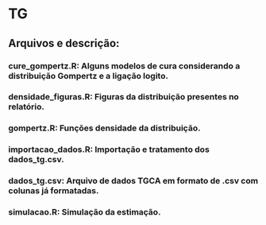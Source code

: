 # TG

## Arquivos e descrição:

### cure_gompertz.R: Alguns modelos de cura considerando a distribuição Gompertz e a ligação logito.
### densidade_figuras.R: Figuras da distribuição presentes no relatório.
### gompertz.R: Funções densidade da distribuição.
### importacao_dados.R: Importação e tratamento dos dados_tg.csv.
### dados_tg.csv: Arquivo de dados TGCA em formato de .csv com colunas já formatadas.
### simulacao.R: Simulação da estimação.
